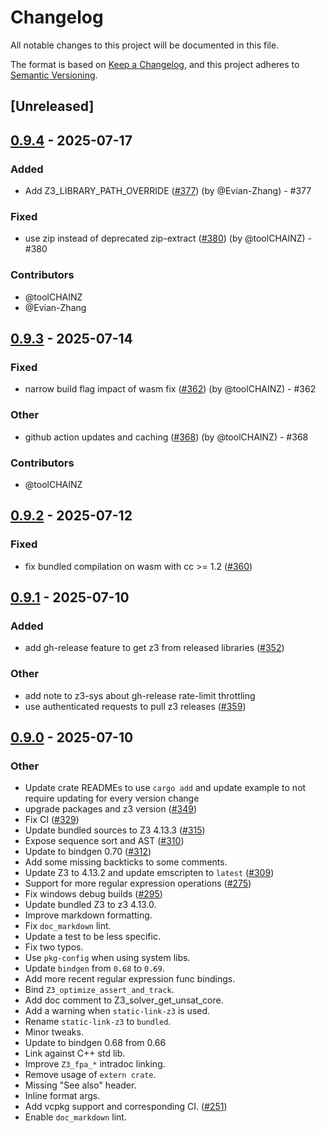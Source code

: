 # Changelog

All notable changes to this project will be documented in this file.

The format is based on [Keep a Changelog](https://keepachangelog.com/en/1.0.0/),
and this project adheres to [Semantic Versioning](https://semver.org/spec/v2.0.0.html).

## [Unreleased]

## [0.9.4](https://github.com/prove-rs/z3.rs/compare/z3-sys-v0.9.3...z3-sys-v0.9.4) - 2025-07-17

### Added

- Add Z3_LIBRARY_PATH_OVERRIDE ([#377](https://github.com/prove-rs/z3.rs/pull/377)) (by @Evian-Zhang) - #377

### Fixed

- use zip instead of deprecated zip-extract ([#380](https://github.com/prove-rs/z3.rs/pull/380)) (by @toolCHAINZ) - #380

### Contributors

* @toolCHAINZ
* @Evian-Zhang

## [0.9.3](https://github.com/prove-rs/z3.rs/compare/z3-sys-v0.9.2...z3-sys-v0.9.3) - 2025-07-14

### Fixed

- narrow build flag impact of wasm fix ([#362](https://github.com/prove-rs/z3.rs/pull/362)) (by @toolCHAINZ) - #362

### Other

- github action updates and caching ([#368](https://github.com/prove-rs/z3.rs/pull/368)) (by @toolCHAINZ) - #368

### Contributors

* @toolCHAINZ

## [0.9.2](https://github.com/prove-rs/z3.rs/compare/z3-sys-v0.9.1...z3-sys-v0.9.2) - 2025-07-12

### Fixed

- fix bundled compilation on wasm with cc >= 1.2 ([#360](https://github.com/prove-rs/z3.rs/pull/360))

## [0.9.1](https://github.com/prove-rs/z3.rs/compare/z3-sys-v0.9.0...z3-sys-v0.9.1) - 2025-07-10

### Added

- add gh-release feature to get z3 from released libraries ([#352](https://github.com/prove-rs/z3.rs/pull/352))

### Other

- add note to z3-sys about gh-release rate-limit throttling
- use authenticated requests to pull z3 releases ([#359](https://github.com/prove-rs/z3.rs/pull/359))

## [0.9.0](https://github.com/prove-rs/z3.rs/compare/z3-sys-v0.8.1...z3-sys-v0.9.0) - 2025-07-10

### Other

- Update crate READMEs to use `cargo add` and update example to not require updating for every version change
- upgrade packages and z3 version ([#349](https://github.com/prove-rs/z3.rs/pull/349))
- Fix CI ([#329](https://github.com/prove-rs/z3.rs/pull/329))
- Update bundled sources to Z3 4.13.3 ([#315](https://github.com/prove-rs/z3.rs/pull/315))
- Expose sequence sort and AST ([#310](https://github.com/prove-rs/z3.rs/pull/310))
- Update to bindgen 0.70 ([#312](https://github.com/prove-rs/z3.rs/pull/312))
- Add some missing backticks to some comments.
- Update Z3 to 4.13.2 and update emscripten to `latest` ([#309](https://github.com/prove-rs/z3.rs/pull/309))
- Support for more regular expression operations ([#275](https://github.com/prove-rs/z3.rs/pull/275))
- Fix windows debug builds ([#295](https://github.com/prove-rs/z3.rs/pull/295))
- Update bundled Z3 to z3 4.13.0.
- Improve markdown formatting.
- Fix `doc_markdown` lint.
- Update a test to be less specific.
- Fix two typos.
- Use `pkg-config` when using system libs.
- Update `bindgen` from `0.68` to `0.69`.
- Add more recent regular expression func bindings.
- Bind `Z3_optimize_assert_and_track`.
- Add doc comment to Z3_solver_get_unsat_core.
- Add a warning when `static-link-z3` is used.
- Rename `static-link-z3` to `bundled`.
- Minor tweaks.
- Update to bindgen 0.68 from 0.66
- Link against C++ std lib.
- Improve `Z3_fpa_*` intradoc linking.
- Remove usage of `extern crate`.
- Missing "See also" header.
- Inline format args.
- Add vcpkg support and corresponding CI. ([#251](https://github.com/prove-rs/z3.rs/pull/251))
- Enable `doc_markdown` lint.
